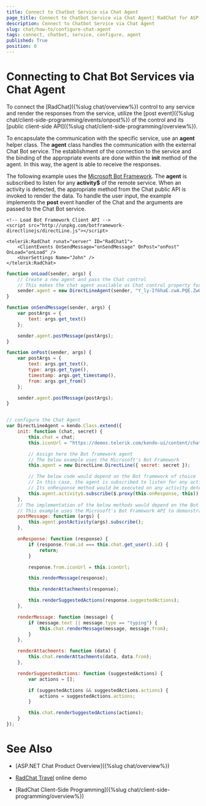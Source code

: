 ```yaml
---
title: Connect to Chatbot Service via Chat Agent
page_title: Connect to Chatbot Service via Chat Agent| RadChat for ASP.NET AJAX Documentation
description: Connect to Chatbot Service via Chat Agent
slug: chat/how-to/configure-chat-agent
tags: connect, chatbot, service, configure, agent
published: True
position: 0
---
```


# Connecting to Chat Bot Services via Chat Agent

To connect the [RadChat]({%slug chat/overview%}) control to any service and render the responses from the service, utilize the [post event]({%slug chat/client-side-programming/events/onpost%}) of the control and its [public client-side API]({%slug chat/client-side-programming/overview%}).

To encapsulate the communication with the specific service, use an **agent** helper class. The **agent** class handles the communication with the external Chat Bot service. The establishment of the connection to the service and the binding of the appropriate events are done within the **init** method of the agent. In this way, the agent is able to receive the responses.

The following example uses the [Microsoft Bot Framework](https://dev.botframework.com/). The **agent** is subscribed to listen for any **activity$** of the remote service. When an activity is detected, the appropriate method from the Chat public API is invoked to render the data. To handle the user input, the example implements the **post** event handler of the Chat and the arguments are passed to the Chat Bot service.

````ASPX
<!-- Load Bot Framework Client API -->
<script src="http://unpkg.com/botframework-directlinejs/directLine.js"></script>

<telerik:RadChat runat="server" ID="RadChat1">
    <ClientEvents OnSendMessage="onSendMessage" OnPost="onPost" OnLoad="onLoad" />
    <UserSettings Name="John" />
</telerik:RadChat>
````

````JavaScript
function onLoad(sender, args) {
    // Create a new agent and pass the Chat control
    // This makes the chat agent available as Chat control property for easier usage in events
    sender.agent = new DirectLineAgent(sender, "Y_ly-If6haE.cwA.PQE.ZwOOsq4MlHcD3_YLFI-t9oW6L6DXMMBoi67LBz9WaWA");
}

function onSendMessage(sender, args) {
    var postArgs = {
        text: args.get_text()
    };

    sender.agent.postMessage(postArgs);
}

function onPost(sender, args) {
    var postArgs = {
        text: args.get_text(),
        type: args.get_type(),
        timestamp: args.get_timestamp(),
        from: args.get_from()
    };

    sender.agent.postMessage(postArgs);
}
````

````JavaScript

// configure the Chat Agent
var DirectLineAgent = kendo.Class.extend({
    init: function (chat, secret) {
        this.chat = chat;
        this.iconUrl = "https://demos.telerik.com/kendo-ui/content/chat/avatar.png";

        // Assign here the Bot framework agent
        // The below example uses the Microsoft's Bot Framework
        this.agent = new DirectLine.DirectLine({ secret: secret });

        // The below code would depend on the Bot framework of choice
        // In this case, the agent is subscribed to listen for any activity of the service
        // Its onResponse method would be executed on any activity detected
        this.agent.activity$.subscribe($.proxy(this.onResponse, this));
    },
    // The implementation of the below methods would depend on the Bot framework of choice
    // This example uses the Microsoft's Bot Framework API to demonstrate a possible implementation
    postMessage: function (args) {
        this.agent.postActivity(args).subscribe();
    },

    onResponse: function (response) {
        if (response.from.id === this.chat.get_user().id) {
            return;
        }

        response.from.iconUrl = this.iconUrl;

        this.renderMessage(response);

        this.renderAttachments(response);

        this.renderSuggestedActions(response.suggestedActions);
    },

    renderMessage: function (message) {
        if (message.text || message.type == "typing") {
            this.chat.renderMessage(message, message.from);
        }
    },

    renderAttachments: function (data) {
        this.chat.renderAttachments(data, data.from);
    },

    renderSuggestedActions: function (suggestedActions) {
        var actions = [];

        if (suggestedActions && suggestedActions.actions) {
            actions = suggestedActions.actions;
        }

        this.chat.renderSuggestedActions(actions);
    }
});
````


# See Also

 * [ASP.NET Chat Product Overview]({%slug chat/overview%})

 * [RadChat Travel](http://demos.telerik.com/aspnet-ajax/chat/travel/defaultcs.aspx) online demo

 * [RadChat Client-Side Programming]({%slug chat/client-side-programming/overview%})

 

